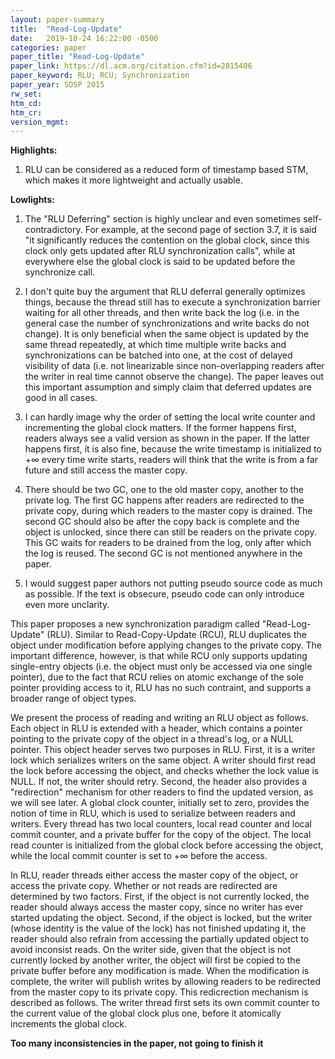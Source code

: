 ```yaml
---
layout: paper-summary
title:  "Read-Log-Update"
date:   2019-10-24 16:22:00 -0500
categories: paper
paper_title: "Read-Log-Update"
paper_link: https://dl.acm.org/citation.cfm?id=2815406
paper_keyword: RLU; RCU; Synchronization
paper_year: SOSP 2015
rw_set: 
htm_cd: 
htm_cr: 
version_mgmt: 
---
```


**Highlights:**

1. RLU can be considered as a reduced form of timestamp based STM, which makes it more lightweight and actually usable.

**Lowlights:**

1. The "RLU Deferring" section is highly unclear and even sometimes self-contradictory. For example, at the second page
   of section 3.7, it is said "it significantly reduces the contention on the global clock, since this clock only gets
   updated after RLU synchronization calls", while at everywhere else the global clock is said to be updated before 
   the synchronize call.

2. I don't quite buy the argument that RLU deferral generally optimizes things, because the thread still has to execute a 
   synchronization barrier waiting for all other threads, and then write back the log (i.e. in the general case
   the number of synchronizations and write backs do not change). It is only beneficial when the same object is 
   updated by the same thread repeatedly, at which time multiple write backs and synchronizations can be batched into
   one, at the cost of delayed visibility of data (i.e. not linearizable since non-overlapping readers after the writer 
   in real time cannot observe the change). The paper leaves out this important assumption and simply claim that 
   deferred updates are good in all cases.

3. I can hardly image why the order of setting the local write counter and incrementing the global clock matters. If the 
   former happens first, readers always see a valid version as shown in the paper. If the latter happens first, it 
   is also fine, because the write timestamp is initialized to +&infin; every time write starts, readers will
   think that the write is from a far future and still access the master copy. 

4. There should be two GC, one to the old master copy, another to the private log. The first GC happens after readers are
   redirected to the private copy, during which readers to the master copy is drained. The second GC should also be after
   the copy back is complete and the object is unlocked, since there can still be readers on the private copy. This
   GC waits for readers to be drained from the log, only after which the log is reused. The second GC is not mentioned
   anywhere in the paper.

5. I would suggest paper authors not putting pseudo source code as much as possible. If the text is obsecure, pseudo
   code can only introduce even more unclarity.

This paper proposes a new synchronization paradigm called "Read-Log-Update" (RLU). Similar to Read-Copy-Update (RCU), 
RLU duplicates the object under modification before applying changes to the private copy. The important difference,
however, is that while RCU only supports updating single-entry objects (i.e. the object must only be accessed via one
single pointer), due to the fact that RCU relies on atomic exchange of the sole pointer providing access to it, RLU
has no such contraint, and supports a broader range of object types. 

We present the process of reading and writing an RLU object as follows. Each object in RLU is extended with a header, which
contains a pointer pointing to the private copy of the object in a thread's log, or a NULL pointer. This object header serves 
two purposes in RLU. First, it is a writer lock which serializes writers on the same object. A writer should first read 
the lock before accessing the object, and checks whether the lock value is NULL. If not, the writer should retry. Second, 
the header also provides a "redirection" mechanism for other readers to find the updated version, as we will see later.
A global clock counter, initially set to zero, provides the notion of time in RLU, which is used to serialize between 
readers and writers.
Every thread has two local counters, local read counter and local commit counter, and a private buffer for the copy of 
the object. The local read counter is initialized from the global clock before accessing the object, while the local commit 
counter is set to +&infin; before the access. 

In RLU, reader threads either access the master copy of the object, or access the private copy. Whether or not reads
are redirected are determined by two factors. First, if the object is not currently locked, the reader should always
access the master copy, since no writer has ever started updating the object. Second, if the object is locked, but the 
writer (whose identity is the value of the lock) has not finished updating it, the reader should also refrain from
accessing the partially updated object to avoid inconsist reads. On the writer side, given that the object is not 
currently locked by another writer, the object will first be copied to the private buffer before any modification is 
made. When the modification is complete, the writer will publish writes by allowing readers to be redirected from the 
master copy to its private copy. This redicrection mechanism is described as follows. The writer thread first sets 
its own commit counter to the current value of the global clock plus one, before it atomically increments the global clock.

**Too many inconsistencies in the paper, not going to finish it**